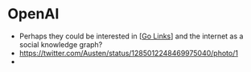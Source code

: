 # OpenAI
- Perhaps they could be interested in [[Go Links]] and the internet as a social knowledge graph?
- https://twitter.com/Austen/status/1285012248469975040/photo/1
- 

[//begin]: # "Autogenerated link references for markdown compatibility"
[Go Links]: go-links.md "Go Links"
[//end]: # "Autogenerated link references"